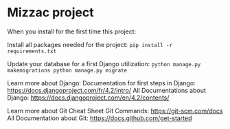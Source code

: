 # Mizzac project
When you install for the first time this project:

Install all packages needed for the project:
    ```pip install -r requirements.txt``` 

Update your database for a first Django utilization:
    ```python manage.py makemigrations
        python manage.py migrate```


Learn more about Django:
    Documentation for first steps in Django:
        https://docs.djangoproject.com/fr/4.2/intro/
    All Documentations about Django:
        https://docs.djangoproject.com/en/4.2/contents/

Learn more about Git
    Cheat Sheet Git Commands:
        https://git-scm.com/docs
    All Documentation about Git:
        https://docs.github.com/get-started
